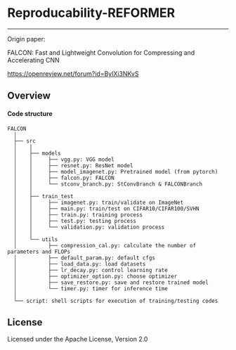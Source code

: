 Reproducability-REFORMER
===
---

Origin paper:

FALCON: Fast and Lightweight Convolution for Compressing and Accelerating CNN

https://openreview.net/forum?id=BylXi3NKvS



## Overview
#### Code structure
``` Unicode
FALCON
  │ 
  ├── src
  │    │     
  │    ├── models
  │    │     ├── vgg.py: VGG model
  │    │     ├── resnet.py: ResNet model
  │    │     ├── model_imagenet.py: Pretrained model (from pytorch) 
  │    │     ├── falcon.py: FALCON
  │    │     └── stconv_branch.py: StConvBranch & FALCONBranch
  │    │      
  │    ├── train_test
  │    │     ├── imagenet.py: train/validate on ImageNet 
  │    │     ├── main.py: train/test on CIFAR10/CIFAR100/SVHN 
  │    │     ├── train.py: training process
  │    │     ├── test.py: testing process
  │    │     └── validation.py: validation process
  │    │     
  │    └── utils
  │          ├── compression_cal.py: calculate the number of parameters and FLOPs
  │          ├── default_param.py: default cfgs 
  │          ├── load_data.py: load datasets
  │          ├── lr_decay.py: control learning rate
  │          ├── optimizer_option.py: choose optimizer 
  │          ├── save_restore.py: save and restore trained model
  │          └── timer.py: timer for inference time
  │
  └── script: shell scripts for execution of training/testing codes
```

## License
Licensed under the Apache License, Version 2.0
